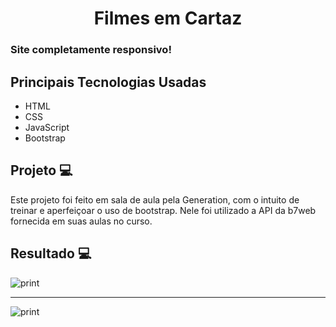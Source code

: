 <h1 align="center">Filmes em Cartaz</h1>

### Site completamente responsivo!

## Principais Tecnologias Usadas 
<ul>
    <li>HTML</li>
    <li>CSS</li>
    <li>JavaScript</li>
    <li>Bootstrap</li>    
</ul>

## Projeto 💻
 Este projeto foi feito em sala de aula pela Generation, com o intuito de treinar e aperfeiçoar o uso de bootstrap. Nele foi utilizado a API da b7web fornecida em suas aulas no curso.

 ## Resultado 💻
 <img src="https://i.imgur.com/4ufBD6d.png" alt="print">
 <hr>
 <img src="https://i.imgur.com/r7J0ceT.png" alt="print">

